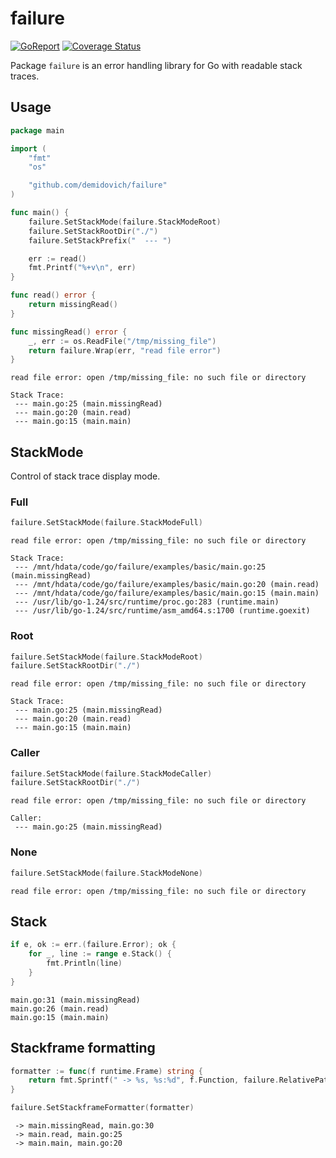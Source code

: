 # failure

[![GoReport][report-img]][report] [![Coverage Status][cov-img]][cov]

Package `failure` is an error handling library for Go with readable stack traces.

[report-img]: https://goreportcard.com/badge/github.com/demidovich/failure
[report]: https://goreportcard.com/report/github.com/demidovich/failure
[cov-img]: https://codecov.io/gh/demidovich/failure/branch/master/graph/badge.svg
[cov]: https://codecov.io/gh/demidovich/failure

## Usage

```go
package main

import (
	"fmt"
	"os"

	"github.com/demidovich/failure"
)

func main() {
	failure.SetStackMode(failure.StackModeRoot)
	failure.SetStackRootDir("./")
	failure.SetStackPrefix("  --- ")

	err := read()
	fmt.Printf("%+v\n", err)
}

func read() error {
	return missingRead()
}

func missingRead() error {
	_, err := os.ReadFile("/tmp/missing_file")
	return failure.Wrap(err, "read file error")
}
```

```
read file error: open /tmp/missing_file: no such file or directory

Stack Trace:
 --- main.go:25 (main.missingRead)
 --- main.go:20 (main.read)
 --- main.go:15 (main.main)
```

## StackMode

Сontrol of stack trace display mode.

### Full

```go
failure.SetStackMode(failure.StackModeFull)
```

```
read file error: open /tmp/missing_file: no such file or directory

Stack Trace:
 --- /mnt/hdata/code/go/failure/examples/basic/main.go:25 (main.missingRead)
 --- /mnt/hdata/code/go/failure/examples/basic/main.go:20 (main.read)
 --- /mnt/hdata/code/go/failure/examples/basic/main.go:15 (main.main)
 --- /usr/lib/go-1.24/src/runtime/proc.go:283 (runtime.main)
 --- /usr/lib/go-1.24/src/runtime/asm_amd64.s:1700 (runtime.goexit)
```

### Root

```go
failure.SetStackMode(failure.StackModeRoot)
failure.SetStackRootDir("./")
```

```
read file error: open /tmp/missing_file: no such file or directory

Stack Trace:
 --- main.go:25 (main.missingRead)
 --- main.go:20 (main.read)
 --- main.go:15 (main.main)
```

### Caller

```go
failure.SetStackMode(failure.StackModeCaller)
failure.SetStackRootDir("./")
```

```
read file error: open /tmp/missing_file: no such file or directory

Caller:
 --- main.go:25 (main.missingRead)
```

### None

```go
failure.SetStackMode(failure.StackModeNone)
```

```
read file error: open /tmp/missing_file: no such file or directory
```

## Stack

```go
if e, ok := err.(failure.Error); ok {
	for _, line := range e.Stack() {
		fmt.Println(line)
	}
}
```

```
main.go:31 (main.missingRead)
main.go:26 (main.read)
main.go:15 (main.main)
```

## Stackframe formatting

```go
formatter := func(f runtime.Frame) string {
    return fmt.Sprintf(" -> %s, %s:%d", f.Function, failure.RelativePath(f.File), f.Line)
}

failure.SetStackframeFormatter(formatter)
```

```
 -> main.missingRead, main.go:30
 -> main.read, main.go:25
 -> main.main, main.go:20
```

